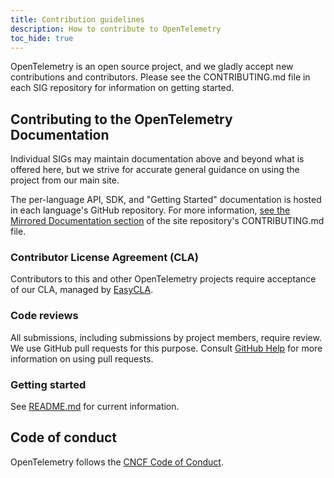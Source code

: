 ```yaml
---
title: Contribution guidelines
description: How to contribute to OpenTelemetry
toc_hide: true
---
```


OpenTelemetry is an open source project, and we gladly accept new contributions
and contributors. Please see the CONTRIBUTING.md file in each SIG repository for
information on getting started.

## Contributing to the OpenTelemetry Documentation

Individual SIGs may maintain documentation above and beyond what is offered
here, but we strive for accurate general guidance on using the project from our
main site.

The per-language API, SDK, and "Getting Started" documentation is hosted in each
language's GitHub repository. For more information,
[see the Mirrored Documentation section](https://github.com/open-telemetry/opentelemetry.io/blob/main/CONTRIBUTING.md#mirrored-documentation)
of the site repository's CONTRIBUTING.md file.

### Contributor License Agreement (CLA)

Contributors to this and other OpenTelemetry projects require acceptance of our
CLA, managed by [EasyCLA](https://lfcla.com/).

### Code reviews

All submissions, including submissions by project members, require review. We
use GitHub pull requests for this purpose. Consult
[GitHub Help](https://help.github.com/articles/about-pull-requests/) for more
information on using pull requests.

### Getting started

See [README.md](https://github.com/open-telemetry/opentelemetry.io#readme) for
current information.

## Code of conduct

OpenTelemetry follows the
[CNCF Code of Conduct](https://github.com/cncf/foundation/blob/master/code-of-conduct.md).
